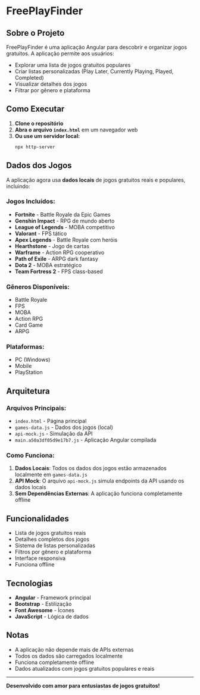 # FreePlayFinder

## Sobre o Projeto

FreePlayFinder é uma aplicação Angular para descobrir e organizar jogos gratuitos. A aplicação permite aos usuários:

- Explorar uma lista de jogos gratuitos populares
- Criar listas personalizadas (Play Later, Currently Playing, Played, Completed)
- Visualizar detalhes dos jogos
- Filtrar por gênero e plataforma

## Como Executar

1. **Clone o repositório**
2. **Abra o arquivo `index.html`** em um navegador web
3. **Ou use um servidor local:**
   ```bash
   npx http-server
   ```

## Dados dos Jogos

A aplicação agora usa **dados locais** de jogos gratuitos reais e populares, incluindo:

### Jogos Incluídos:
- **Fortnite** - Battle Royale da Epic Games
- **Genshin Impact** - RPG de mundo aberto
- **League of Legends** - MOBA competitivo
- **Valorant** - FPS tático
- **Apex Legends** - Battle Royale com heróis
- **Hearthstone** - Jogo de cartas
- **Warframe** - Action RPG cooperativo
- **Path of Exile** - ARPG dark fantasy
- **Dota 2** - MOBA estratégico
- **Team Fortress 2** - FPS class-based

### Gêneros Disponíveis:
- Battle Royale
- FPS
- MOBA
- Action RPG
- Card Game
- ARPG

### Plataformas:
- PC (Windows)
- Mobile
- PlayStation

## Arquitetura

### Arquivos Principais:
- `index.html` - Página principal
- `games-data.js` - Dados dos jogos (local)
- `api-mock.js` - Simulação da API
- `main.a50a3df05d9e17b7.js` - Aplicação Angular compilada

### Como Funciona:
1. **Dados Locais**: Todos os dados dos jogos estão armazenados localmente em `games-data.js`
2. **API Mock**: O arquivo `api-mock.js` simula endpoints da API usando os dados locais
3. **Sem Dependências Externas**: A aplicação funciona completamente offline

## Funcionalidades

- Lista de jogos gratuitos reais
- Detalhes completos dos jogos
- Sistema de listas personalizadas
- Filtros por gênero e plataforma
- Interface responsiva
- Funciona offline

## Tecnologias

- **Angular** - Framework principal
- **Bootstrap** - Estilização
- **Font Awesome** - Ícones
- **JavaScript** - Lógica de dados

## Notas

- A aplicação não depende mais de APIs externas
- Todos os dados são carregados localmente
- Funciona completamente offline
- Dados atualizados com jogos gratuitos populares e reais

---

**Desenvolvido com amor para entusiastas de jogos gratuitos!** 